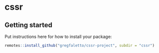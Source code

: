 
<!-- README.md is generated from README.Rmd. Please edit that file -->

# cssr

<!-- badges: start -->
<!-- badges: end -->

## Getting started

Put instructions here for how to install your package:

``` r
remotes::install_github("gregfaletto/cssr-project", subdir = "cssr")
```
